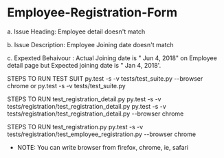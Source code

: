 # Employee-Registration-Form

a. Issue Heading: Employee detail doesn't match

b. Issue Description: Employee Joining date doesn't match

c. Expexted Behaivour : Actual Joining date is " Jun 4, 2018" on Employee detail page but Expected joining date is " Jan 4, 2018'.





STEPS TO RUN TEST SUIT 
 py.test -s -v tests/test_suite.py --browser chrome
 or py.test -s -v tests/test_suite.py
 

STEPS TO RUN test_registration_detail.py
py.test -s -v tests/registration/test_registration_detail.py
py.test -s -v tests/registration/test_registration_detail.py --browser chrome

STEPS TO RUN test_registration.py
 py.test -s -v tests/registration/test_employee_registration.py --browser chrome
 
 
 * NOTE:  You can write browser from firefox, chrome, ie, safari
